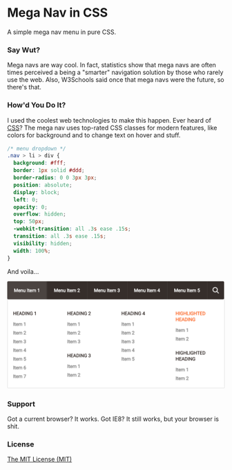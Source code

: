 # Mega Nav in CSS

A simple mega nav menu in pure CSS.


### Say Wut?

Mega navs are way cool. In fact, statistics show that mega navs are often times perceived a being a "smarter" navigation solution by those who rarely use the web. Also, W3Schools said once that mega navs were the future, so there's that.


### How'd You Do It?

I used the coolest web technologies to make this happen. Ever heard of [CSS](https://medium.com/cool-code-pal/a-call-for-web-developers-to-deprecate-their-css-1f6430781393)? The mega nav uses top-rated CSS classes for modern features, like colors for background and to change text on hover and stuff.

```css
/* menu dropdown */
.nav > li > div {
  background: #fff;
  border: 1px solid #ddd;
  border-radius: 0 0 3px 3px;
  position: absolute;
  display: block;
  left: 0;
  opacity: 0;
  overflow: hidden;
  top: 50px;
  -webkit-transition: all .3s ease .15s;
  transition: all .3s ease .15s;
  visibility: hidden;
  width: 100%;
}
```

And voila...

![Mega nav image 1](img/menu.png)


### Support

Got a current browser? It works. Got IE8? It still works, but your browser is shit.


### License

[The MIT License (MIT)](http://allthingssmitty.mit-license.org/)